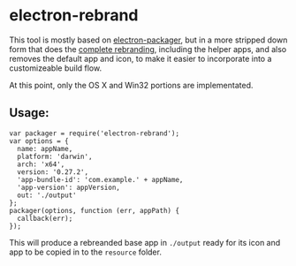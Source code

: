 # electron-rebrand

This tool is mostly based on [electron-packager](https://github.com/maxogden/electron-packager), but in a more stripped down form that does the [complete rebranding](http://electron.atom.io/docs/latest/tutorial/application-distribution/), including the helper apps, and also removes the default app and icon, to make it easier to incorporate into a customizeable build flow.

At this point, only the OS X and Win32 portions are implementated.

## Usage:

```
var packager = require('electron-rebrand');
var options = {
  name: appName,
  platform: 'darwin',
  arch: 'x64',
  version: '0.27.2',
  'app-bundle-id': 'com.example.' + appName,
  'app-version': appVersion,
  out: './output'
};
packager(options, function (err, appPath) {
  callback(err);
});
```

This will produce a rebreanded base app in `./output` ready for its icon and app to be copied in to the `resource` folder.
